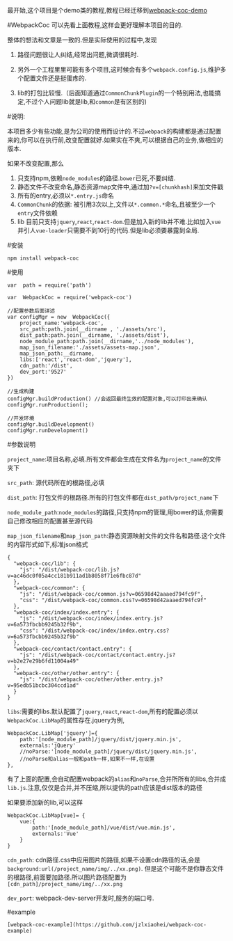 最开始,这个项目是个demo类的教程,教程已经迁移到[webpack-coc-demo](https://github.com/jzlxiaohei/webpack-coc-demo)

#WebpackCoc
可以先看上面教程,这样会更好理解本项目的目的.

整体的想法和文章是一致的.但是实际使用的过程中,发现

1. 路径问题很让人纠结,经常出问题,微调很耗时.

2. 另外一个工程里里可能有多个项目,这时候会有多个`webpack.config.js`,维护多个配置文件还是挺蛋疼的.

3. lib的打包比较慢.（后面知道通过`CommonChunkPlugin`的一个特别用法,也能搞定,不过个人问题lib就是lib,和`common`是有区别的)

#说明:

本项目多少有些功能,是为公司的使用而设计的.不过`webpack`的构建都是通过配置来的,你可以在执行前,改变配置就好.如果实在不爽,可以根据自己的业务,做相应的版本.

如果不改变配置,那么

1. 只支持npm,依赖`node_modules`的路径.`bower`已死,不要纠结.
2. 静态文件不改变命名,静态资源map文件中,通过加`?v=[chunkhash]`来加文件戳
3. 所有的entry,必须以`*.entry.js`命名
4. `CommonChunk`的依据: 被引用3次以上,文件以`*.common.*`命名,且被至少一个`entry`文件依赖
5. lib 目前只支持`jquery`,`react`,`react-dom`.但是加入新的lib并不难.比如加入`vue`并引人`vue-loader`只需要不到10行的代码.但是lib必须要暴露到全局.

#安装

    npm install webpack-coc
    
#使用

    var  path = require('path')
    
    var  WebpackCoc = require('webpack-coc')
    
    //配置参数后面详述
    var configMgr = new  WebpackCoc({
        project_name:'webpack-coc',
        src_path:path.join(__dirname , './assets/src'),
        dist_path:path.join(__dirname, './assets/dist'),
        node_module_path:path.join(__dirname,'../node_modules'),
        map_json_filename:'./assets/assets-map.json',
        map_json_path:__dirname,
        libs:['react','react-dom','jquery'],
        cdn_path:'/dist',
        dev_port:'9527'
    })
    
    //生成构建
    configMgr.buildProduction() //会返回最终生效的配置对象,可以打印出来确认
    configMgr.runProduction();
    
    //开发环境
    configMgr.buildDevelopment()
    configMgr.runDevelopment()
    
#参数说明
    
`project_name`:项目名称,必填.所有文件都会生成在文件名为`project_name`的文件夹下

`src_path`: 源代码所在的根路径,必填

`dist_path`: 打包文件的根路径.所有的打包文件都在`dist_path/project_name`下

`node_module_path`:`node_modules`的路径,只支持npm的管理,用bower的话,你需要自己修改相应的配置甚至源代码

`map_json_filename`和`map_json_path`:静态资源映射文件的文件名和路径.这个文件的内容形式如下,标准json格式

    {
      "webpack-coc/lib": {
        "js": "/dist/webpack-coc/lib.js?v=ac46dc0f05a4cc181b911ad1b8058f71e6fbc87d"
      },
      "webpack-coc/common": {
        "js": "/dist/webpack-coc/common.js?v=06598d42aaaed794fc9f",
        "css": "/dist/webpack-coc/common.css?v=06598d42aaaed794fc9f"
      },
      "webpack-coc/index/index.entry": {
        "js": "/dist/webpack-coc/index/index.entry.js?v=6a573fbcbb9245b32f9b",
        "css": "/dist/webpack-coc/index/index.entry.css?v=6a573fbcbb9245b32f9b"
      },
      "webpack-coc/contact/contact.entry": {
        "js": "/dist/webpack-coc/contact/contact.entry.js?v=b2e27e29b6fd11004a49"
      },
      "webpack-coc/other/other.entry": {
        "js": "/dist/webpack-coc/other/other.entry.js?v=95edb51bcbc304ccd1ad"
      }
    }
    
`libs`:需要的libs.默认配置了`jquery`,`react`,`react-dom`,所有的配置必须以`WebpackCoc.LibMap`的属性存在.jquery为例,

    WebpackCoc.LibMap['jquery']={
        path:'[node_module_path]/jquery/dist/jquery.min.js',
        externals:'jQuery'
        //noParse:'[node_module_path]/jquery/dist/jquery.min.js',
        //noParse和alias一般和path一样,如果不一样,在设置
    },
    
  有了上面的配置,会自动配置webpack的`alias`和`noParse`,合并所所有的libs,合并成`lib.js`.注意,仅仅是合并,并不压缩,所以提供的path应该是dist版本的路径
   
  如果要添加新的lib,可以这样
 
    WebpackCoc.LibMap[vue]= {
        vue:{
            path:'[node_module_path]/vue/dist/vue.min.js',
            externals:'Vue'
        }
    }
    
`cdn_path`: cdn路径.css中应用图片的路径,如果不设置cdn路径的话,会是`background:url(/project_name/img/../xx.png)`.
但是这个可能不是你静态文件的根路径,前面要加路径.所以图片路径配置为`[cdn_path]/project_name/img/../xx.png`

`dev_port`: webpack-dev-server开发时,服务的端口号.

#example
    
    [webpack-coc-example](https://github.com/jzlxiaohei/webpack-coc-example)
